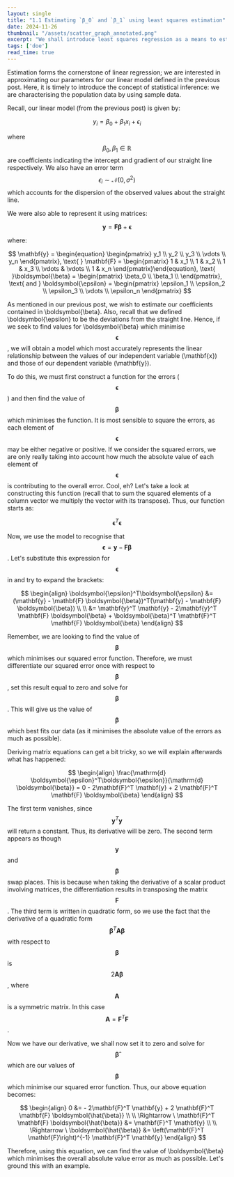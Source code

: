 ```yaml
---
layout: single
title: "1.1 Estimating `β_0` and `β_1` using least squares estimation"
date: 2024-11-26
thumbnail: "/assets/scatter_graph_annotated.png"
excerpt: "We shall introduce least squares regression as a means to estimate `β_0` and `β_1`."
tags: ['doe']
read_time: true
---
```

<script src="https://polyfill.io/v3/polyfill.min.js?features=es6"></script>
<script id="MathJax-script" async src="https://cdn.jsdelivr.net/npm/mathjax@3/es5/tex-mml-chtml.js"></script>
<script type="text/javascript" async
  src="https://cdnjs.cloudflare.com/ajax/libs/mathjax/2.7.7/MathJax.js?config=TeX-MML-AM_CHTML">
</script>

Estimation forms the cornerstone of linear regression; we are interested in approximating our parameters for our linear model defined in the previous post. Here, it is timely to introduce the concept of statistical inference: we are characterising the population data by using sample data.

Recall, our linear model (from the previous post) is given by:

$$
\begin{equation}
y_i = \beta_0 + \beta_1 x_i + \epsilon_i
\end{equation}
$$

where $$\beta_0, \beta_1 \in \mathbb{R}$$ are coefficients indicating the intercept and gradient of our straight line respectively. We also have an error term $$\epsilon_i \sim \mathcal{N}(0, \sigma^2)$$ which accounts for the dispersion of the observed values about the straight line.

We were also able to represent it using matrices:

$$
\begin{equation}
\mathbf{y} = \mathbf{F} \boldsymbol{\beta} + \boldsymbol{\epsilon}
\end{equation}
$$

where:

$$
\mathbf{y} = \begin{equation}
\begin{pmatrix}
y_1 \\
y_2 \\
y_3 \\
\vdots \\
y_n
\end{pmatrix}, \text{      } \mathbf{F} = \begin{pmatrix}
1 & x_1 \\
1 & x_2 \\
1 & x_3 \\
\vdots & \vdots \\
1 & x_n
\end{pmatrix}\end{equation}, \text{      }\boldsymbol{\beta} = \begin{pmatrix}
\beta_0 \\
\beta_1 \\
\end{pmatrix}, \text{   and   } \boldsymbol{\epsilon} = \begin{pmatrix}
\epsilon_1 \\
\epsilon_2 \\
\epsilon_3 \\
\vdots \\
\epsilon_n
\end{pmatrix}
$$

As mentioned in our previous post, we wish to estimate our coefficients contained in \boldsymbol{\beta}. Also, recall that we defined \boldsymbol{\epsilon} to be the deviations from the straight line. Hence, if we seek to find values for \boldsymbol{\beta} which minimise $$\boldsymbol{\epsilon}$$, we will obtain a model which most accurately represents the linear relationship between the values of our independent variable (\mathbf{x}) and those of our dependent variable (\mathbf{y}).

To do this, we must first construct a function for the errors ($$\boldsymbol{\epsilon}$$) and then find the value of $$\boldsymbol{\beta}$$ which minimises the function. It is most sensible to square the errors, as each element of $$\boldsymbol{\epsilon}$$ may be either negative or positive. If we consider the squared errors, we are only really taking into account how much the absolute value of each element of $$\boldsymbol{\epsilon}$$ is contributing to the overall error. Cool, eh? Let's take a look at constructing this function (recall that to sum the squared elements of a column vector we multiply the vector with its transpose). Thus, our function starts as:

$$\boldsymbol{\epsilon}^T\boldsymbol{\epsilon}$$

Now, we use the model to recognise that $$\boldsymbol{\epsilon} = \mathbf{y} - \mathbf{F} \boldsymbol{\beta}$$. Let's substitute this expression for $$\boldsymbol{\epsilon}$$ in and try to expand the brackets:

$$
\begin{align}
\boldsymbol{\epsilon}^T\boldsymbol{\epsilon} &= (\mathbf{y} - \mathbf{F} \boldsymbol{\beta})^T(\mathbf{y} - \mathbf{F} \boldsymbol{\beta}) \\ \\
&= \mathbf{y}^T \mathbf{y} - 2\mathbf{y}^T \mathbf{F} \boldsymbol{\beta} + \boldsymbol{\beta}^T \mathbf{F}^T \mathbf{F} \boldsymbol{\beta}
\end{align}
$$

Remember, we are looking to find the value of $$\boldsymbol{\beta}$$ which minimises our squared error function. Therefore, we must differentiate our squared error once with respect to $$\boldsymbol{\beta}$$, set this result equal to zero and solve for $$\boldsymbol{\beta}$$. This will give us the value of $$\boldsymbol{\beta}$$ which best fits our data (as it minimises the absolute value of the errors as much as possible).

Deriving matrix equations can get a bit tricky, so we will explain afterwards what has happened:

$$
\begin{align}
\frac{\mathrm{d} \boldsymbol{\epsilon}^T\boldsymbol{\epsilon}}{\mathrm{d} \boldsymbol{\beta}} = 0 - 2\mathbf{F}^T \mathbf{y} + 2 \mathbf{F}^T \mathbf{F} \boldsymbol{\beta}
\end{align}
$$

The first term vanishes, since $$\mathbf{y}^T \mathbf{y}$$ will return a constant. Thus, its derivative will be zero. The second term appears as though $$\mathbf{y}$$ and $$\boldsymbol{\beta}$$ swap places. This is because when taking the derivative of a scalar product involving matrices, the differentiation results in transposing the matrix $$\mathbf{F}$$. The third term is written in quadratic form, so we use the fact that the derivative of a quadratic form $$\boldsymbol{\beta}^T \mathbf{A} \boldsymbol{\beta}$$ with respect to $$\boldsymbol{\beta}$$ is $$2 \mathbf{A}\boldsymbol{\beta}$$, where $$\mathbf{A}$$ is a symmetric matrix. In this case $$\mathbf{A} = \mathbf{F}^T \mathbf{F}$$.

Now we have our derivative, we shall now set it to zero and solve for $$\boldsymbol{\hat{\beta}}$$ which are our values of $$\boldsymbol{\beta}$$ which minimise our squared error function. Thus, our above equation becomes:

$$
\begin{align}
0 &= - 2\mathbf{F}^T \mathbf{y} + 2 \mathbf{F}^T \mathbf{F} \boldsymbol{\hat{\beta}} \\ \\
\Rightarrow \ \mathbf{F}^T \mathbf{F} \boldsymbol{\hat{\beta}} &= \mathbf{F}^T \mathbf{y} \\ \\
\Rightarrow \ \boldsymbol{\hat{\beta}} &=  \left(\mathbf{F}^T \mathbf{F}\right)^{-1} \mathbf{F}^T \mathbf{y}
\end{align}
$$

Therefore, using this equation, we can find the value of \boldsymbol{\beta} which minimises the overall absolute value error as much as possible. Let's ground this with an example.


